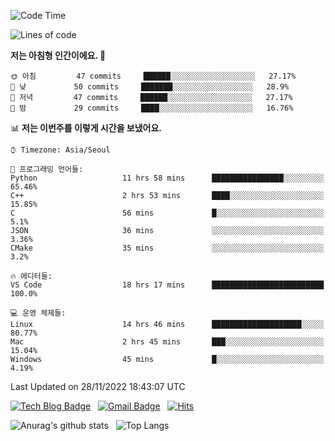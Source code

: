 <!-- ### Hi there 👋 -->

<!--
**dnchoi/dnchoi** is a ✨ _special_ ✨ repository because its `README.md` (this file) appears on your GitHub profile.

Here are some ideas to get you started:

- 🔭 I’m currently working on ...
- 🌱 I’m currently learning ...
- 👯 I’m looking to collaborate on ...
- 🤔 I’m looking for help with ...
- 💬 Ask me about ...
- 📫 How to reach me: ...
- 😄 Pronouns: ...
- ⚡ Fun fact: ...
-->

<!--START_SECTION:waka-->
![Code Time](http://img.shields.io/badge/Code%20Time-254%20hrs%2058%20mins-blue)

![Lines of code](https://img.shields.io/badge/%EC%A0%80%EB%8A%94%20%EC%97%AC%ED%83%9C%EA%B9%8C%EC%A7%80%20-89%20Thousand%20%EC%A4%84%EC%9D%98%20%EC%BD%94%EB%93%9C%EB%A5%BC%20%EC%9E%91%EC%84%B1%ED%96%88%EC%96%B4%EC%9A%94.-blue)

**저는 아침형 인간이에요. 🐤** 

```text
🌞 아침         47 commits     ██████░░░░░░░░░░░░░░░░░░░   27.17% 
🌆 낮　         50 commits     ███████░░░░░░░░░░░░░░░░░░   28.9% 
🌃 저녁         47 commits     ██████░░░░░░░░░░░░░░░░░░░   27.17% 
🌙 밤　         29 commits     ████░░░░░░░░░░░░░░░░░░░░░   16.76%

```


📊 **저는 이번주를 이렇게 시간을 보냈어요.** 

```text
⌚︎ Timezone: Asia/Seoul

💬 프로그래밍 언어들: 
Python                   11 hrs 58 mins      ████████████████░░░░░░░░░   65.46% 
C++                      2 hrs 53 mins       ████░░░░░░░░░░░░░░░░░░░░░   15.85% 
C                        56 mins             █░░░░░░░░░░░░░░░░░░░░░░░░   5.1% 
JSON                     36 mins             ░░░░░░░░░░░░░░░░░░░░░░░░░   3.36% 
CMake                    35 mins             ░░░░░░░░░░░░░░░░░░░░░░░░░   3.2%

🔥 에디터들: 
VS Code                  18 hrs 17 mins      █████████████████████████   100.0%

💻 운영 체제들: 
Linux                    14 hrs 46 mins      ████████████████████░░░░░   80.77% 
Mac                      2 hrs 45 mins       ███░░░░░░░░░░░░░░░░░░░░░░   15.04% 
Windows                  45 mins             █░░░░░░░░░░░░░░░░░░░░░░░░   4.19%

```


 Last Updated on 28/11/2022 18:43:07 UTC
<!--END_SECTION:waka-->


[![Tech Blog Badge](http://img.shields.io/badge/-Tech%20blog-black?style=flat-square&logo=github&link=https://zzsza.github.io/)](https://dnchoi.github.io/)
&nbsp;
[![Gmail Badge](https://img.shields.io/badge/Gmail-d14836?style=flat-square&logo=Gmail&logoColor=white&link=mailto:snugyun01@gmail.com)](mailto:dongnyeokc@gmail.com)
&nbsp;
[![Hits](https://hits.seeyoufarm.com/api/count/incr/badge.svg?url=https%3A%2F%2Fgithub.com%2Fgjbae1212%2Fhit-counter&count_bg=%233D7CC8&title_bg=%23555555&icon=&icon_color=%23E7E7E7&title=hits&edge_flat=false)](https://hits.seeyoufarm.com)

![Anurag's github stats](https://github-readme-stats.vercel.app/api?username=dnchoi&show_icons=true&theme=tokyonight)
&nbsp;
![Top Langs](https://github-readme-stats.vercel.app/api/top-langs/?username=dnchoi&layout=compact&theme=tokyonight)

<div align='center'>
